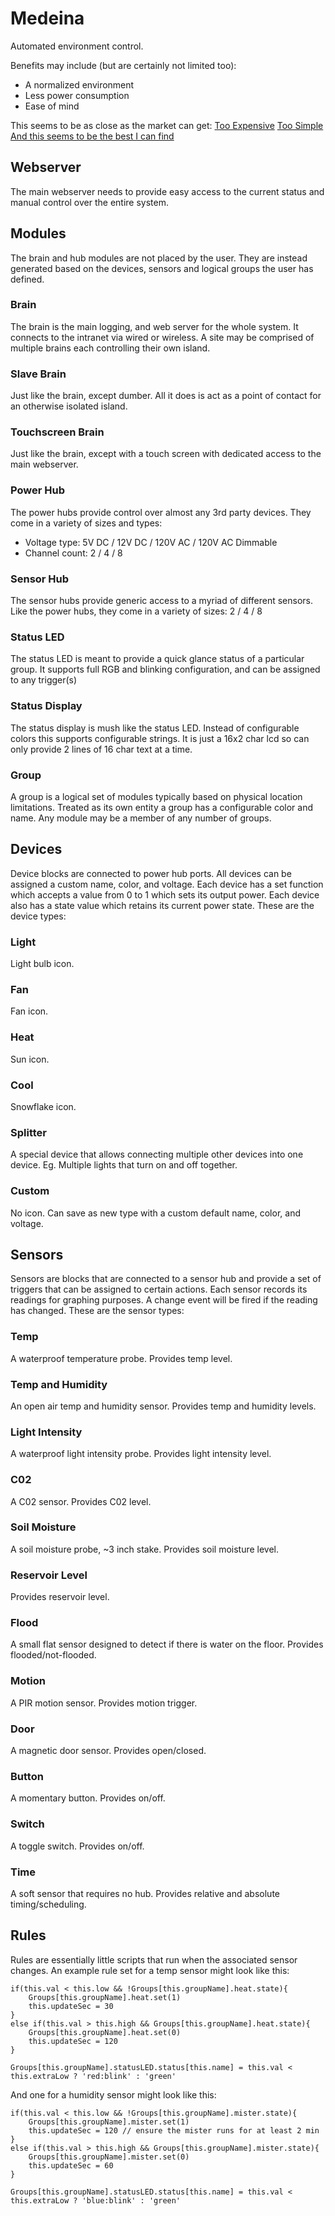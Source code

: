 # Medeina

Automated environment control.

Benefits may include (but are certainly not limited too):
* A normalized environment
* Less power consumption
* Ease of mind

This seems to be as close as the market can get:
[Too Expensive](https://www.spyderrobotics.com/index.php?main_page=product_info&cPath=1&products_id=46)
[Too Simple](https://www.amazon.com/Zoo-Med-HygroTherm-Temperature-Controller/dp/B0019IHK9Q)
[And this seems to be the best I can find](https://www.amazon.com/dp/B01N56KEU6/ref=sspa_dk_detail_2?pd_rd_i=B01N56KEU6&pd_rd_w=7hR2J&pf_rd_p=f0dedbe2-13c8-4136-a746-4398ed93cf0f&pd_rd_wg=g7Xrs&pf_rd_r=EQXKAVGAZ5866ARMJJZB&pd_rd_r=4abc1d0d-fdb5-11e8-b4ee-03540d6ca7fe&th=1)

## Webserver
The main webserver needs to provide easy access to the current status and manual control over the entire system.


## Modules
The brain and hub modules are not placed by the user. They are instead generated based on the devices, sensors and logical groups the user has defined.

### Brain
The brain is the main logging, and web server for the whole system. It connects to the intranet via wired or wireless. A site may be comprised of multiple brains each controlling their own island.

### Slave Brain
Just like the brain, except dumber. All it does is act as a point of contact for an otherwise isolated island.

### Touchscreen Brain
Just like the brain, except with a touch screen with dedicated access to the main webserver.

### Power Hub
The power hubs provide control over almost any 3rd party devices. They come in a variety of sizes and types:

* Voltage type: 5V DC / 12V DC / 120V AC / 120V AC Dimmable
* Channel count: 2 / 4 / 8

### Sensor Hub
The sensor hubs provide generic access to a myriad of different sensors. Like the power hubs, they come in a variety of sizes: 2 / 4 / 8

### Status LED
The status LED is meant to provide a quick glance status of a particular group. It supports full RGB and blinking configuration, and can be assigned to any trigger(s)

### Status Display
The status display is mush like the status LED. Instead of configurable colors this supports configurable strings. It is just a 16x2 char lcd so can only provide 2 lines of 16 char text at a time.

### Group
A group is a logical set of modules typically based on physical location limitations. Treated as its own entity a group has a configurable color and name. Any module may be a member of any number of groups.


## Devices
Device blocks are connected to power hub ports. All devices can be assigned a custom name, color, and voltage. Each device has a set function which accepts a value from 0 to 1 which sets its output power. Each device also has a state value which retains its current power state. These are the device types:

### Light
Light bulb icon.

### Fan
Fan icon.

### Heat
Sun icon.

### Cool
Snowflake icon.

### Splitter
A special device that allows connecting multiple other devices into one device. Eg. Multiple lights that turn on and off together.

### Custom
No icon. Can save as new type with a custom default name, color, and voltage.


## Sensors
Sensors are blocks that are connected to a sensor hub and provide a set of triggers that can be assigned to certain actions. Each sensor records its readings for graphing purposes. A change event will be fired if the reading has changed. These are the sensor types:

### Temp
A waterproof temperature probe. Provides temp level.

### Temp and Humidity
An open air temp and humidity sensor. Provides temp and humidity levels.

### Light Intensity
A waterproof light intensity probe. Provides light intensity level.

### C02
A C02 sensor. Provides C02 level.

### Soil Moisture
A soil moisture probe, ~3 inch stake. Provides soil moisture level.

### Reservoir Level
Provides reservoir level.

### Flood
A small flat sensor designed to detect if there is water on the floor. Provides flooded/not-flooded.

### Motion
A PIR motion sensor. Provides motion trigger.

### Door
A magnetic door sensor. Provides open/closed.

### Button
A momentary button. Provides on/off.

### Switch
A toggle switch. Provides on/off.

### Time
A soft sensor that requires no hub. Provides relative and absolute timing/scheduling.


## Rules
Rules are essentially little scripts that run when the associated sensor changes. An example rule set for a temp sensor might look like this:

``` this.updateSec = 120
if(this.val < this.low && !Groups[this.groupName].heat.state){
	Groups[this.groupName].heat.set(1)
	this.updateSec = 30
}
else if(this.val > this.high && Groups[this.groupName].heat.state){
	Groups[this.groupName].heat.set(0)
	this.updateSec = 120
}

Groups[this.groupName].statusLED.status[this.name] = this.val < this.extraLow ? 'red:blink' : 'green'
```

And one for a humidity sensor might look like this:

``` this.updateSec = 60
if(this.val < this.low && !Groups[this.groupName].mister.state){
	Groups[this.groupName].mister.set(1)
	this.updateSec = 120 // ensure the mister runs for at least 2 min
}
else if(this.val > this.high && Groups[this.groupName].mister.state){
	Groups[this.groupName].mister.set(0)
	this.updateSec = 60
}

Groups[this.groupName].statusLED.status[this.name] = this.val < this.extraLow ? 'blue:blink' : 'green'
```
